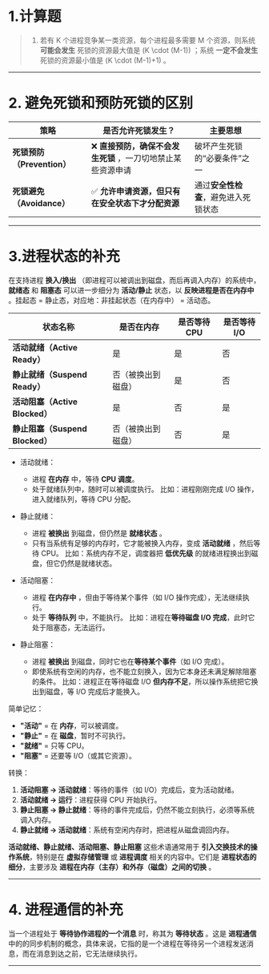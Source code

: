# 1.计算题

> 1. 若有 K 个进程竞争某一类资源，每个进程最多需要 M 个资源，则系统 **可能会发生** 死锁的资源最大值是 \(K \cdot (M-1)\) ；系统 **一定不会发生** 死锁的资源最小值是 \(K \cdot (M-1)+1\) 。

---

# 2. 避免死锁和预防死锁的区别

| **策略**                   | **是否允许死锁发生？**                                      | **主要思想**                         |
| -------------------------- | ----------------------------------------------------------- | ------------------------------------ |
| **死锁预防（Prevention）** | ❌ **直接预防，确保不会发生死锁** ，一刀切地禁止某些资源申请 | 破坏产生死锁的“必要条件”之一         |
| **死锁避免（Avoidance）**  | ✅ **允许申请资源，但只有在安全状态下才分配资源**            | 通过**安全性检查**，避免进入死锁状态 |

---

# 3.进程状态的补充

在支持进程 **换入/换出** （即进程可以被调出到磁盘，而后再调入内存）的系统中， **就绪态** 和 **阻塞态** 可以进一步细分为 **活动/静止** 状态，以 **反映进程是否在内存中** 。挂起态 = 静止态，对应地：非挂起状态（在内存中） = 活动态。

| **状态名称**                    | **是否在内存**     | **是否等待 CPU** | **是否等待 I/O** |
| ------------------------------- | ------------------ | ---------------- | ---------------- |
| **活动就绪（Active Ready）**    | 是                 | 是               | 否               |
| **静止就绪（Suspend Ready）**   | 否（被换出到磁盘） | 是               | 否               |
| **活动阻塞（Active Blocked）**  | 是                 | 否               | 是               |
| **静止阻塞（Suspend Blocked）** | 否（被换出到磁盘） | 否               | 是               |

- 活动就绪：
  - 进程 **在内存** 中，等待 **CPU 调度**。
  - 处于就绪队列中，随时可以被调度执行。
比如：进程刚刚完成 I/O 操作，进入就绪队列，等待 CPU 分配。

- 静止就绪：
  - 进程 **被换出** 到磁盘，但仍然是 **就绪状态** 。
  - 只有当系统有足够的内存时，它才能被换入内存，变成 **活动就绪** ，然后等待 CPU。
比如：系统内存不足，调度器把 **低优先级** 的就绪进程换出到磁盘，但它仍然是就绪状态。

- 活动阻塞：
  - 进程 **在内存中** ，但由于等待某个事件（如 I/O 操作完成），无法继续执行。
  - 处于 **等待队列** 中，不能执行。
比如：进程在**等待磁盘 I/O 完成**，此时它处于阻塞态，无法运行。

- 静止阻塞：
  - 进程 **被换出** 到磁盘，同时它也在**等待某个事件**（如 I/O 完成）。
  - 即使系统有空闲的内存，也不能立刻换入，因为它本身还未满足解除阻塞的条件。
比如：进程正在等待磁盘 I/O **但内存不足**，所以操作系统把它换出到磁盘，等 I/O 完成后才能换入。

简单记忆：
- **"活动"** = 在 **内存**，可以被调度。
- **"静止"** = 在 **磁盘**，暂时不可执行。
- **"就绪"** = 只等 CPU。
- **"阻塞"** = 还要等 I/O（或其它资源）。

转换：
1. **活动阻塞 → 活动就绪**：等待的事件（如 I/O）完成后，变为活动就绪。
2. **活动就绪 → 运行**：进程获得 CPU 开始执行。
3. **静止阻塞 → 静止就绪**：等待的事件完成后，仍然不能立刻执行，必须等系统调入内存。
4. **静止就绪 → 活动就绪**：系统有空闲内存时，把进程从磁盘调回内存。

**活动就绪、静止就绪、活动阻塞、静止阻塞** 这些术语通常用于 **引入交换技术的操作系统**，特别是在 **虚拟存储管理** 或 **进程调度** 相关的内容中。它们是 **进程状态的细分**，主要涉及 **进程在内存（主存）和外存（磁盘）之间的切换** 。  

---

# 4. 进程通信的补充

当一个进程处于 **等待协作进程的一个消息** 时，称其为 **等待状态** 。这是 **进程通信** 中的的同步机制的概念，具体来说，它指的是一个进程在等待另一个进程发送消息，而在消息到达之前，它无法继续执行。

---











